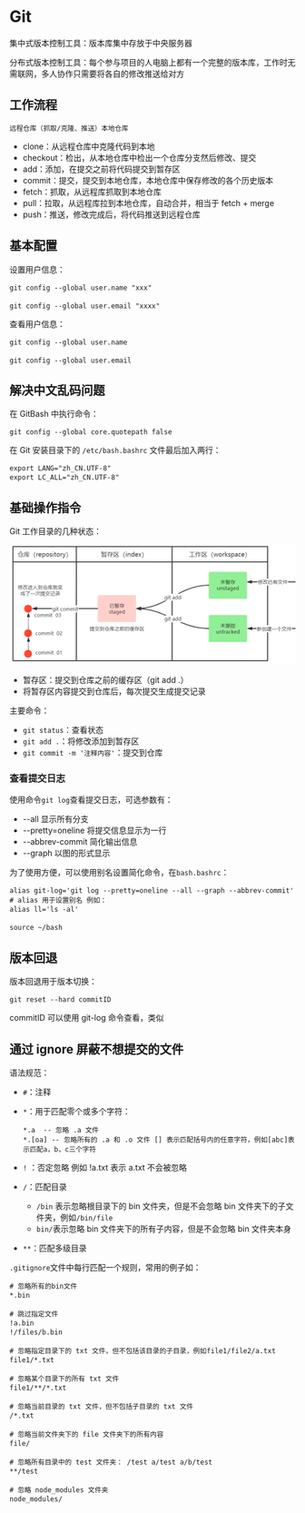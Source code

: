 # Git

集中式版本控制工具：版本库集中存放于中央服务器

分布式版本控制工具：每个参与项目的人电脑上都有一个完整的版本库，工作时无需联网，多人协作只需要将各自的修改推送给对方



## 工作流程

```
远程仓库（抓取/克隆、推送）本地仓库
```

- clone：从远程仓库中克隆代码到本地
- checkout：检出，从本地仓库中检出一个仓库分支然后修改、提交
- add：添加，在提交之前将代码提交到暂存区
- commit：提交，提交到本地仓库，本地仓库中保存修改的各个历史版本
- fetch：抓取，从远程库抓取到本地仓库
- pull：拉取，从远程库拉到本地仓库，自动合并，相当于 fetch + merge
- push：推送，修改完成后，将代码推送到远程仓库

## 基本配置

设置用户信息：

```
git config --global user.name "xxx"

git config --global user.email "xxxx"
```

查看用户信息：

```
git config --global user.name

git config --global user.email
```

## 解决中文乱码问题

在 GitBash 中执行命令：

```
git config --global core.quotepath false
```

在 Git 安装目录下的 `/etc/bash.bashrc` 文件最后加入两行：

```
export LANG="zh_CN.UTF-8"
export LC_ALL="zh_CN.UTF-8"
```

## 基础操作指令

Git 工作目录的几种状态：

![image-20221114133544106](Git.assets/image-20221114133544106.png)

- 暂存区：提交到仓库之前的缓存区（git add .）
- 将暂存区内容提交到仓库后，每次提交生成提交记录

主要命令：

- `git status`：查看状态
- `git add .`：将修改添加到暂存区
- `git commit -m '注释内容'`：提交到仓库

### 查看提交日志

使用命令`git log`查看提交日志，可选参数有：

- --all  显示所有分支
- --pretty=oneline  将提交信息显示为一行
- --abbrev-commit  简化输出信息
- --graph  以图的形式显示

为了使用方便，可以使用别名设置简化命令，在`bash.bashrc`：

```
alias git-log='git log --pretty=oneline --all --graph --abbrev-commit'
# alias 用于设置别名 例如：
alias ll='ls -al'

source ~/bash
```

## 版本回退

版本回退用于版本切换：

```
git reset --hard commitID
```

commitID 可以使用 git-log 命令查看，类似

## 通过 ignore 屏蔽不想提交的文件

语法规范：

- `#`：注释

- `*`：用于匹配零个或多个字符：

  ```git
  *.a  -- 忽略 .a 文件
  *.[oa] -- 忽略所有的 .a 和 .o 文件 [] 表示匹配括号内的任意字符，例如[abc]表示匹配a，b，c三个字符
  ```

- `!` ：否定忽略 例如 !a.txt 表示 a.txt 不会被忽略

- `/`：匹配目录

  - `/bin` 表示忽略根目录下的 bin 文件夹，但是不会忽略 bin 文件夹下的子文件夹，例如`/bin/file`
  - `bin/`表示忽略 bin 文件夹下的所有子内容，但是不会忽略 bin 文件夹本身

- `**`：匹配多级目录

`.gitignore`文件中每行匹配一个规则，常用的例子如：

```
# 忽略所有的bin文件
*.bin

# 跳过指定文件
!a.bin
!/files/b.bin

# 忽略指定目录下的 txt 文件，但不包括该目录的子目录，例如file1/file2/a.txt
file1/*.txt

# 忽略某个目录下的所有 txt 文件
file1/**/*.txt

# 忽略当前目录的 txt 文件，但不包括子目录的 txt 文件
/*.txt

# 忽略当前文件夹下的 file 文件夹下的所有内容
file/

# 忽略所有目录中的 test 文件夹： /test a/test a/b/test
**/test

# 忽略 node_modules 文件夹
node_modules/
```


